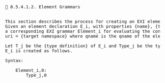 <pre>
📎 8.5.4.1.2. Element Grammars


This section describes the process for creating an EXI element grammar from an XML Schema element declaration.
Given an element declaration E_i, with properties {name}, {target namespace}, {type definition}, {scope} and {nilanle}, create 
a corresponding EXI grammar Element_i for evaluating the contents of elements in the specified {scope} with qname local-name {name} and qname 
uri = {target namespace} where qname is the qname of the elements.

Let T_j be the {type definition} of E_i and Type_j be the type grammar created from T_j. The grammar Element_i describing the content model of
E_i is created as follows.

Syntax:

    Element_i,0:
        Type_j,0

</pre>


